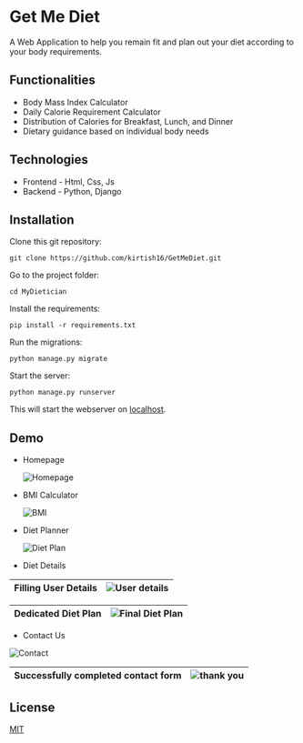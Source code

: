 # Get Me Diet

A Web Application to help you remain fit and plan out your diet according to your body requirements.


## Functionalities
- Body Mass Index Calculator 
- Daily Calorie Requirement Calculator 
- Distribution of Calories for Breakfast, Lunch, and Dinner
- Dietary guidance based on individual body needs 

## Technologies 

+ Frontend - Html, Css, Js
+ Backend - Python, Django

## Installation

Clone this git repository:
```
git clone https://github.com/kirtish16/GetMeDiet.git
```
Go to the project folder:
```
cd MyDietician
```
Install the requirements:
```
pip install -r requirements.txt
```

Run the migrations:
```
python manage.py migrate
```
Start the server:
```
python manage.py runserver
```
This will start the webserver on [localhost](http://127.0.0.1:8000/).


## Demo


+ Homepage 

  ![Homepage](/Project-Demo/index.png)
 
+ BMI Calculator

  ![BMI](/Project-Demo/bmi.png)
 
+ Diet Planner 

  ![Diet Plan](/Project-Demo/dietplan.png)

+ Diet Details


| Filling User Details | ![User details](/Project-Demo/dietplan-details.png) |
| --- | --- | 


| Dedicated Diet Plan | ![Final Diet Plan](/Project-Demo/dietplan-details.png) |
| --- | --- | 

+ Contact Us

![Contact](/Project-Demo/contactus.png)


| Successfully completed contact form | ![thank you](/Project-Demo/contactus-thanks.png) |
| --- | --- | 

## License
[MIT](https://choosealicense.com/licenses/mit/)
